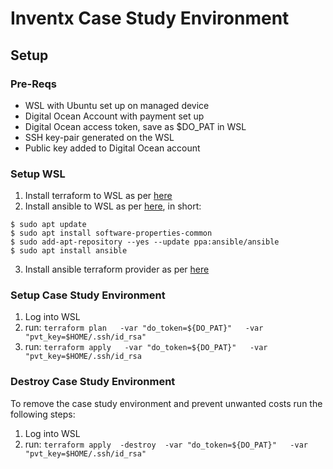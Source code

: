 # Inventx Case Study Environment

## Setup
### Pre-Reqs
- WSL with Ubuntu set up on managed device
- Digital Ocean Account with payment set up
- Digital Ocean access token, save as $DO_PAT in WSL
- SSH key-pair generated on the WSL
- Public key added to Digital Ocean account

### Setup WSL 
1. Install terraform to WSL as per [here](https://www.digitalocean.com/community/tutorials/how-to-use-terraform-with-digitalocean)
2. Install ansible to WSL as  per [here](https://docs.ansible.com/ansible/latest/installation_guide/installation_distros.html#installing-ansible-on-ubuntu), in short: 
```
$ sudo apt update
$ sudo apt install software-properties-common
$ sudo add-apt-repository --yes --update ppa:ansible/ansible
$ sudo apt install ansible
```
3. Install ansible terraform provider as per [here](https://github.com/ansible/terraform-provider-ansible?tab=readme-ov-file)

### Setup Case Study Environment

1. Log into WSL
2. run: ```terraform plan   -var "do_token=${DO_PAT}"   -var "pvt_key=$HOME/.ssh/id_rsa"  ```
3. run: ```terraform apply   -var "do_token=${DO_PAT}"   -var "pvt_key=$HOME/.ssh/id_rsa```

### Destroy Case Study Environment
To remove the case study environment and prevent unwanted costs run the following steps:
1. Log into WSL
2. run: ```terraform apply  -destroy  -var "do_token=${DO_PAT}"   -var "pvt_key=$HOME/.ssh/id_rsa"```
